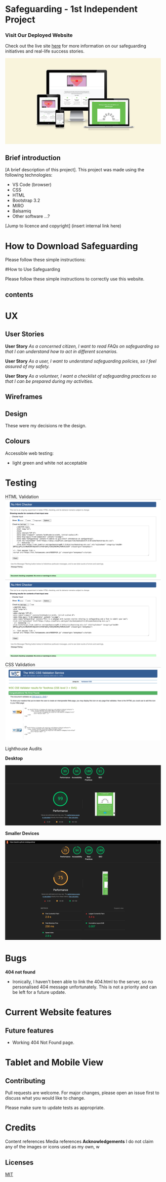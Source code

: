 # Safeguarding - 1st Independent Project 

### Visit Our Deployed Website
Check out the live site [here](https://jesskins.github.io/safeguarding/) for more information on our safeguarding initiatives and real-life success stories.

![Responsive Design (choice images)](assets/images/read-me/responsive.png)


## Brief introduction

[A brief description of this project]. This project was made using the following technologies:
- VS Code (browser)
- CSS 
- HTML
- Bootstrap 3.2 
- MIRO
- Balsamiq 
- Other software ...?

[Jump to licence and copyright] (insert internal link here)


# How to Download Safeguarding

Please follow these simple instructions:


#How to Use Safeguarding 

Please follow these simple instructions to correctly use this website. 

## contents 

# UX

## User Stories 


**User Story**
*As a concerned citizen, I want to read FAQs on safeguarding so that I can understand how to act in different scenarios.*

**User Story**
*As a user, I want to understand safeguarding policies, so I feel assured of my safety.*

**User Story**
*As a volunteer, I want a checklist of safeguarding practices so that I can be prepared during my activities.*


## Wireframes 

## Design 
These were my decisions re the design. 

## Colours 

Accessible web testing:
- light green and white not acceptable 


# Testing 
HTML Validation 
![Validated Index HTML](assets/images/read-me/index-validation.png)
![Validated Stories HTML](assets/images/read-me/stories-validation.png)

CSS Validation 
![Validated CSS](assets/images/read-me/validated-css.png)

Lighthouse Audits 

**Desktop**

![Lighthouse result on Desktop](assets/images/read-me/desktop-lighthouse.png)

**Smaller Devices**

![Lighthouse result on smaller screens](assets/images/read-me/smaller-lighthouse.png)

# Bugs 

**404 not found**
- Ironically, I haven't been able to link the 404.html to the server, so no personalised 404 message unfortunately. This is not a priority and can be left for a future update. 

# Current Website features 

## Future features
- Working 404 Not Found page.


# Tablet and Mobile View 


## Contributing

Pull requests are welcome. For major changes, please open an issue first
to discuss what you would like to change.

Please make sure to update tests as appropriate.

# Credits 
Content references 
Media references 
**Acknowledgements**
I do not claim any of the images or icons used as my own, w

## Licenses

[MIT](https://choosealicense.com/licenses/mit/)
